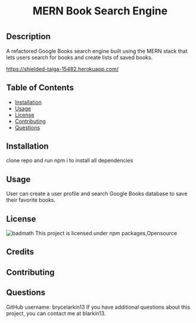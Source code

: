 <h1 align="center">MERN Book Search Engine<h1/>

  ## Description
  A refactored Google Books search engine built using the MERN stack that lets users search for books and create lists of saved books.

   https://shielded-taiga-15482.herokuapp.com/

  ## Table of Contents
  * [Installation](#installation)
  * [Usage](#usage)
  * [License](#license)
  * [Contributing](#contributing)
  * [Questions](#questions)
  
  ## Installation
  clone repo and run npm i to install all dependencies

  ## Usage
  User can create a user profile and search Google Books database to save their favorite books.

  ## License
  ![badmath](https://img.shields.io/npm/l/open)
  This project is licensed under npm packages,Opensource
  
  ## Credits
  

  ## Contributing
  

  ## Questions
  GitHub username: brycelarkin13
  If you have additional questions about this project, you can contact me at blarkin13.
